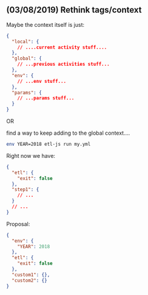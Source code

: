 ## (03/08/2019) Rethink tags/context

Maybe the context itself is just:

```json
{
  "local": {
    // ....current activity stuff....
  },
  "global": {
    // ...previous activities stuff...
  },
  "env": {
    // ...env stuff...
  },
  "params": {
    // ...params stuff...
  }
}
```

OR

find a way to keep adding to the global context....

```bash
env YEAR=2018 etl-js run my.yml
```

Right now we have:

```json
{
  "etl": {
    "exit": false
  },
  "step1": {
    // ...
  }
  // ...
}
```

Proposal:

```json
{
  "env": {
    "YEAR": 2018
  },
  "etl": {
    "exit": false
  },
  "custom1": {},
  "custom2": {}
}
```
